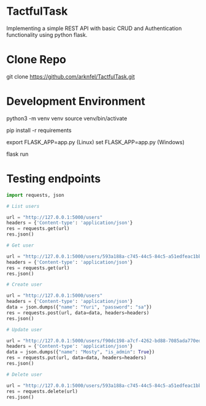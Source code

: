 # TactfulTask
Implementing a simple REST API with basic CRUD and Authentication functionality using python flask.

# Clone Repo
git clone https://github.com/arknfel/TactfulTask.git

# Development Environment
python3 -m venv venv
source venv/bin/activate

pip install -r requirements

export FLASK_APP=app.py (Linux)
set FLASK_APP=app.py (Windows)

flask run

# Testing endpoints

```python
import requests, json

# List users

url = "http://127.0.0.1:5000/users"
headers = {'Content-type': 'application/json'}
res = requests.get(url)
res.json()

# Get user

url = "http://127.0.0.1:5000/users/593a188a-c745-44c5-84c5-a51edfeac1bb"
headers = {'Content-type': 'application/json'}
res = requests.get(url)
res.json()

# Create user

url = "http://127.0.0.1:5000/users"
headers = {'Content-type': 'application/json'}
data = json.dumps({"name": "Yuri", "password": "sa"})
res = requests.post(url, data=data, headers=headers)
res.json()

# Update user

url = "http://127.0.0.1:5000/users/f90dc198-a7cf-4262-bd88-7085ada770ed"
headers = {'Content-type': 'application/json'}
data = json.dumps({"name": "Mosty", "is_admin": True})
res = requests.put(url, data=data, headers=headers)
res.json()

# Delete user

url = "http://127.0.0.1:5000/users/593a188a-c745-44c5-84c5-a51edfeac1bb"
res = requests.delete(url)
res.json()
```
